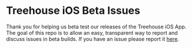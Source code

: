 Treehouse iOS Beta Issues
==========

Thank you for helping us beta test our releases of the Treehouse iOS App. The goal of this repo is to allow an easy, transparent way to report and discuss issues in beta builds. If you have an issue please report it [here](https://github.com/treehouse/ios-issues/issues).
